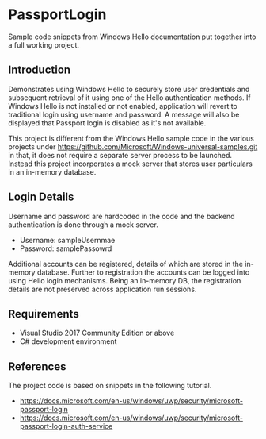 # PassportLogin
Sample code snippets from Windows Hello documentation put together into a full working project.

## Introduction

Demonstrates using Windows Hello to securely store user credentials and subsequent retrieval of it
using one of the Hello authentication methods. If Windows Hello is not installed or not enabled,
application will revert to traditional login using username and password. A message will also be
displayed that Passport login is disabled as it's not available.

This project is different from the Windows Hello sample code in the various projects under
https://github.com/Microsoft/Windows-universal-samples.git in that, it does not require a separate
server process to be launched. Instead this project incorporates a mock server that stores user
particulars in an in-memory database.

## Login Details

Username and password are hardcoded in the code and the backend authentication is done through a
mock server.

 - Username: sampleUsernmae
 - Password: samplePassowrd

Additional accounts can be registered, details of which are stored in the in-memory database. Further
to registration the accounts can be logged into using Hello login mechanisms. Being an in-memory DB,
the registration details are not preserved across application run sessions.

## Requirements

 - Visual Studio 2017 Community Edition or above
 - C# development environment

## References
The project code is based on snippets in the following tutorial.

 - https://docs.microsoft.com/en-us/windows/uwp/security/microsoft-passport-login
 - https://docs.microsoft.com/en-us/windows/uwp/security/microsoft-passport-login-auth-service
